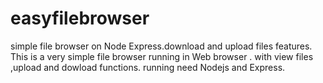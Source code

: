 # easyfilebrowser
simple file browser on Node Express.download and upload files features.
This is a very simple file browser running in  Web browser .
with view files ,upload and dowload functions.
running need Nodejs and Express.
